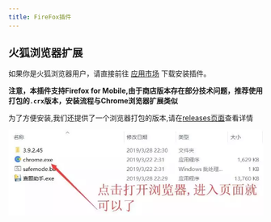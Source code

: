 ```yaml
---
title: FireFox插件
---
```

## 火狐浏览器扩展

如果你是火狐浏览器用户，请直接前往
[应用市场](https://addons.mozilla.org/zh-CN/firefox/addon/%E8%B6%85%E6%98%9F%E6%85%95%E8%AF%BE%E5%B0%8F%E5%B7%A5%E5%85%B7/)
下载安装插件。

**注意，本插件支持Firefox for Mobile,由于商店版本存在部分技术问题，推荐使用打包的`.crx`版本，安装流程与Chrome浏览器扩展类似**

为了方便安装,我们还提供了一个浏览器打包的版本,请在[releases页面](https://github.com/CodFrm/cxmooc-tools/releases)查看详情

![](/img/4.webp)